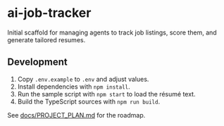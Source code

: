 # ai-job-tracker

Initial scaffold for managing agents to track job listings, score them, and generate tailored resumes.

## Development

1. Copy `.env.example` to `.env` and adjust values.
2. Install dependencies with `npm install`.
3. Run the sample script with `npm start` to load the résumé text.
4. Build the TypeScript sources with `npm run build`.

See [docs/PROJECT_PLAN.md](docs/PROJECT_PLAN.md) for the roadmap.
